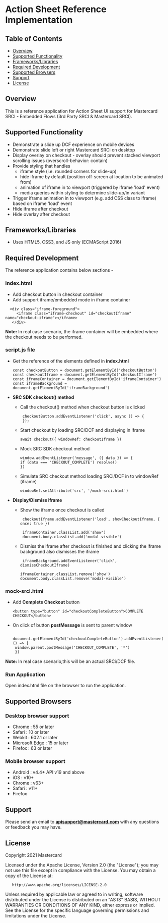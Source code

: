 # Action Sheet Reference Implementation

## Table of Contents
- [Overview](#overview)
- [Supported Functionality](#supported-fucntionality)
- [Frameworks/Libraries](#frameworks)
- [Required Development](#required-development)
- [Supported Browsers](#supported-browsers)
- [Support](#support)
- [License](#license)

## Overview  <a name="overview"></a>
This is a reference application for Action Sheet UI support for Mastercard SRCI - Embedded Flows (3rd Party SRCI & Mastercard SRCI).

## Supported Functionality  <a name="supported-fucntionality"></a>

- Demonstrate a slide up DCF experience on mobile devices
- Demonstrate slide left or right Mastercard SRCi on desktop
- Display overlay on checkout - overlay should prevent stacked viewport scrolling issues (overscroll-behavior: contain)
- Provide styling that handles
   - iframe style (i.e. rounded corners for slide-up)
   - hide iframe by default (position off-screen at location to be animated from)
   - animation of iframe in to viewport (triggered by iframe 'load' event)
   - media queries within styling to determine slide-up/in variant
- Trigger iframe animation in to viewport (e.g. add CSS class to iframe) based on iframe 'load' event
- Hide iframe after checkout
- Hide overlay after checkout

## Frameworks/Libraries <a name="frameworks"></a>

- Uses HTML5, CSS3, and JS only (ECMAScript 2016)

## Required Development <a name="required-development"></a>

The reference application contains below sections -

### index.html 
- Add checkout button in checkout container
- Add support iframe/embedded mode in iframe container
```
  <div class="iframe-foreground">
     <iframe class="iframe-checkout" id="checkoutIframe" name="checkout-iframe"></iframe>
   </div>
```
**Note:** In real case scenario, the iframe container will be embedded where the checkout needs to be performed.

### script.js file

- Get the reference of the elements defined in **index.html**
    ```
    const checkoutButton = document.getElementById('checkoutButton')
    const checkoutIframe = document.getElementById('checkoutIframe')
    const iframeContainer = document.getElementById('iframeContainer')
    const iframeBackground = document.getElementById('iframeBackground')
    ```
- **SRC SDK checkout() method**
  
  - Call the checkout() method when checkout button is clicked 
    ```
     checkoutButton.addEventListener('click', async () => {
     });
     ```
  - Start checkout by loading SRC/DCF and displaying in iframe
    ```
    await checkout({ windowRef: checkoutIframe })
    ```
  - Mock SRC SDK checkout method
    ````
    window.addEventListener('message', ({ data }) => {
    if (data === 'CHECKOUT_COMPLETE') resolve()
    })
    ````
  - Simulate SRC checkout method loading SRCi/DCF in to windowRef (iframe)
     ```
     windowRef.setAttribute('src', '/mock-srci.html')
    ```

- **Display/Dismiss iframe**
  
    - Show the iframe once checkout is called
      
      ```
       checkoutIframe.addEventListener('load', showCheckoutIframe, { once: true })
      ```
      ```
       iframeContainer.classList.add('show')
       document.body.classList.add('modal-visible')
       ```
            
    - Dismiss the iframe after checkout is finished and clicking the iframe background also dismisses the iframe

        ```
         iframeBackground.addEventListener('click', dismissCheckoutIframe)
         ```
        
        ```
        iframeContainer.classList.remove('show')
        document.body.classList.remove('modal-visible')
        ```
      
### mock-srci.html
 - Add **Complete Checkout** button
   ```
   <button type="button" id="checkoutCompleteButton">COMPLETE CHECKOUT</button>
    ```

- On click of button **postMessage** is sent to parent window
  ```
   document.getElementById('checkoutCompleteButton').addEventListener('click', () => {
   window.parent.postMessage('CHECKOUT_COMPLETE', '*')
   })
    ```
**Note:** In real case scenario,this will be an actual SRCi/DCF file.

### Run Application

Open index.html file on the browser to run the application.


## Supported Browsers <a name="supported-browsers"></a>

### Desktop browser support
- Chrome :	55 or later
- Safari :	10 or later
- Webkit :	602.1 or later
- Microsoft Edge :	15 or later
- Firefox :	63 or later

### Mobile browser support
- Android : 	v4.4+ API v19 and above
- iOS : 	v10+
- Chrome :	v63+
- Safari :	v11+
- Firefox

## Support <a name="support"></a>
Please send an email to **apisupport@mastercard.com** with any questions or feedback you may have.


## License <a name="license"></a>
<p>Copyright 2021 Mastercard</p>
<p>Licensed under the Apache License, Version 2.0 (the "License"); you may not use this file except in compliance with
the License. You may obtain a copy of the License at:</p>
<pre><code>   http://www.apache.org/licenses/LICENSE-2.0
</code></pre>
<p>Unless required by applicable law or agreed to in writing, software distributed under the License is distributed on
an "AS IS" BASIS, WITHOUT WARRANTIES OR CONDITIONS OF ANY KIND, either express or implied. See the License for the
specific language governing permissions and limitations under the License.</p>
